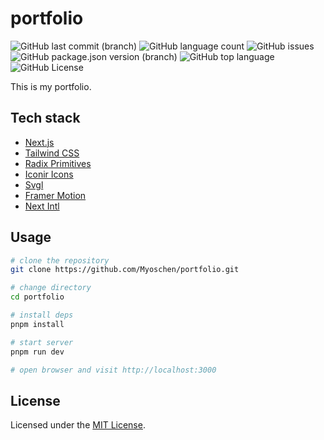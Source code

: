 # portfolio

![GitHub last commit (branch)](https://img.shields.io/github/last-commit/Myoschen/portfolio/main?style=flat-square&labelColor=%23222222&color=%23111111)
![GitHub language count](https://img.shields.io/github/languages/count/Myoschen/portfolio?style=flat-square&labelColor=%23222222&color=%23111111)
![GitHub issues](https://img.shields.io/github/issues/Myoschen/portfolio?style=flat-square&labelColor=%23222222&color=%23111111)
![GitHub package.json version (branch)](https://img.shields.io/github/package-json/v/Myoschen/portfolio/main?style=flat-square&label=version&labelColor=%23222222&color=%23111111)
![GitHub top language](https://img.shields.io/github/languages/top/Myoschen/portfolio?style=flat-square&labelColor=%23222222&color=%23111111)
![GitHub License](https://img.shields.io/github/license/Myoschen/portfolio?style=flat-square&labelColor=%23222222&color=%23111111)

This is my portfolio.

## Tech stack

- [Next.js](https://nextjs.org/)
- [Tailwind CSS](https://tailwindcss.com/)
- [Radix Primitives](https://www.radix-ui.com/primitives)
- [Iconir Icons](https://iconoir.com/)
- [Svgl](https://svgl.vercel.app/)
- [Framer Motion](https://www.framer.com/motion/)
- [Next Intl](https://next-intl-docs.vercel.app/)

## Usage

```bash
# clone the repository
git clone https://github.com/Myoschen/portfolio.git

# change directory
cd portfolio

# install deps
pnpm install

# start server
pnpm run dev

# open browser and visit http://localhost:3000
```

## License

Licensed under the [MIT License](./LICENSE.md).
